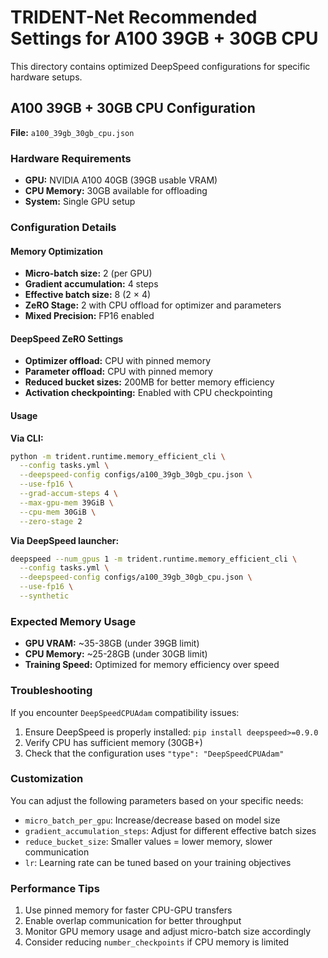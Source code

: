 # TRIDENT-Net Recommended Settings for A100 39GB + 30GB CPU

This directory contains optimized DeepSpeed configurations for specific hardware setups.

## A100 39GB + 30GB CPU Configuration

**File:** `a100_39gb_30gb_cpu.json`

### Hardware Requirements
- **GPU:** NVIDIA A100 40GB (39GB usable VRAM)
- **CPU Memory:** 30GB available for offloading
- **System:** Single GPU setup

### Configuration Details

#### Memory Optimization
- **Micro-batch size:** 2 (per GPU)
- **Gradient accumulation:** 4 steps
- **Effective batch size:** 8 (2 × 4)
- **ZeRO Stage:** 2 with CPU offload for optimizer and parameters
- **Mixed Precision:** FP16 enabled

#### DeepSpeed ZeRO Settings
- **Optimizer offload:** CPU with pinned memory
- **Parameter offload:** CPU with pinned memory  
- **Reduced bucket sizes:** 200MB for better memory efficiency
- **Activation checkpointing:** Enabled with CPU checkpointing

#### Usage

**Via CLI:**
```bash
python -m trident.runtime.memory_efficient_cli \
  --config tasks.yml \
  --deepspeed-config configs/a100_39gb_30gb_cpu.json \
  --use-fp16 \
  --grad-accum-steps 4 \
  --max-gpu-mem 39GiB \
  --cpu-mem 30GiB \
  --zero-stage 2
```

**Via DeepSpeed launcher:**
```bash
deepspeed --num_gpus 1 -m trident.runtime.memory_efficient_cli \
  --config tasks.yml \
  --deepspeed-config configs/a100_39gb_30gb_cpu.json \
  --use-fp16 \
  --synthetic
```

### Expected Memory Usage
- **GPU VRAM:** ~35-38GB (under 39GB limit)
- **CPU Memory:** ~25-28GB (under 30GB limit)
- **Training Speed:** Optimized for memory efficiency over speed

### Troubleshooting

If you encounter `DeepSpeedCPUAdam` compatibility issues:
1. Ensure DeepSpeed is properly installed: `pip install deepspeed>=0.9.0`
2. Verify CPU has sufficient memory (30GB+)
3. Check that the configuration uses `"type": "DeepSpeedCPUAdam"`

### Customization

You can adjust the following parameters based on your specific needs:
- `micro_batch_per_gpu`: Increase/decrease based on model size
- `gradient_accumulation_steps`: Adjust for different effective batch sizes
- `reduce_bucket_size`: Smaller values = lower memory, slower communication
- `lr`: Learning rate can be tuned based on your training objectives

### Performance Tips
1. Use pinned memory for faster CPU-GPU transfers
2. Enable overlap communication for better throughput
3. Monitor GPU memory usage and adjust micro-batch size accordingly
4. Consider reducing `number_checkpoints` if CPU memory is limited